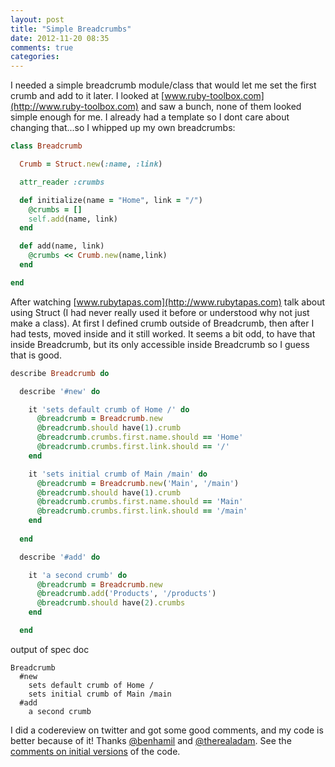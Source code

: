 ```yaml
---
layout: post
title: "Simple Breadcrumbs"
date: 2012-11-20 08:35
comments: true
categories: 
---
```


I needed a simple breadcrumb module/class that would let me set the first crumb and add to it later. I looked at [www.ruby-toolbox.com](http://www.ruby-toolbox.com) and saw a bunch, none of them looked simple enough for me. I already had a template so I dont care about changing that...so I whipped up my own breadcrumbs:

``` ruby
class Breadcrumb

  Crumb = Struct.new(:name, :link)

  attr_reader :crumbs

  def initialize(name = "Home", link = "/")
    @crumbs = []
    self.add(name, link)
  end

  def add(name, link)
    @crumbs << Crumb.new(name,link)
  end

end
```

After watching [www.rubytapas.com](http://www.rubytapas.com) talk about using Struct (I had never really used it before or understood why not just make a class). At first I defined crumb outside of Breadcrumb, then after I had tests, moved inside and it still worked. It seems a bit odd, to have that inside Breadcrumb, but its only accessible inside Breadcrumb so I guess that is good.


``` ruby
describe Breadcrumb do

  describe '#new' do

    it 'sets default crumb of Home /' do
      @breadcrumb = Breadcrumb.new
      @breadcrumb.should have(1).crumb 
      @breadcrumb.crumbs.first.name.should == 'Home'
      @breadcrumb.crumbs.first.link.should == '/'
    end

    it 'sets initial crumb of Main /main' do
      @breadcrumb = Breadcrumb.new('Main', '/main')
      @breadcrumb.should have(1).crumb 
      @breadcrumb.crumbs.first.name.should == 'Main'
      @breadcrumb.crumbs.first.link.should == '/main'
    end
  
  end

  describe '#add' do

    it 'a second crumb' do
      @breadcrumb = Breadcrumb.new
      @breadcrumb.add('Products', '/products')
      @breadcrumb.should have(2).crumbs
    end

  end

```


output of spec doc

```
Breadcrumb
  #new
    sets default crumb of Home /
    sets initial crumb of Main /main
  #add
    a second crumb
```

I did a codereview on twitter and got some good comments, and my code is better because of it! Thanks [@benhamil](http://www.twitter.com/benhamill) and [@therealadam](http://www.twitter.com/therealadam). See the [comments on initial versions](https://gist.github.com/4111823) of the code.
